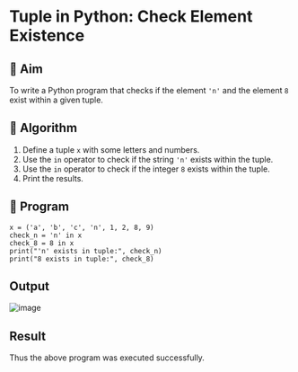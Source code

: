 # Tuple in Python: Check Element Existence

## 🎯 Aim
To write a Python program that checks if the element `'n'` and the element `8` exist within a given tuple.

## 🧠 Algorithm
1. Define a tuple `x` with some letters and numbers.
2. Use the `in` operator to check if the string `'n'` exists within the tuple.
3. Use the `in` operator to check if the integer `8` exists within the tuple.
4. Print the results.

## 🧾 Program
```
x = ('a', 'b', 'c', 'n', 1, 2, 8, 9)
check_n = 'n' in x
check_8 = 8 in x
print("'n' exists in tuple:", check_n)
print("8 exists in tuple:", check_8)

```
## Output
![image](https://github.com/user-attachments/assets/89e99654-b528-4bb8-b722-dec22fcb35e7)

## Result
Thus the above program was executed successfully.
